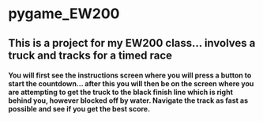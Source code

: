 # pygame_EW200
 
 ## This is a project for my EW200 class... involves a truck and tracks for a timed race
 #### You will first see the instructions screen where you will press a button to start the countdown... after this you will then be on the screen where you are attempting to get the truck to the black finish line which is right behind you, however blocked off by water. Navigate the track as fast as possible and see if you get the best score.


